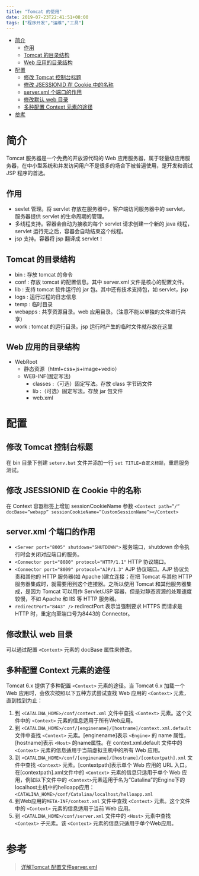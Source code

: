 ```yaml
---
title: "Tomcat 的使用"
date: 2019-07-23T22:41:51+08:00
tags: ["程序开发","运维","工具"]
---
```


<!-- vim-markdown-toc GitLab -->

* [简介](#简介)
  * [作用](#作用)
  * [Tomcat 的目录结构](#tomcat-的目录结构)
  * [Web 应用的目录结构](#web-应用的目录结构)
* [配置](#配置)
  * [修改 Tomcat 控制台标题](#修改-tomcat-控制台标题)
  * [修改 JSESSIONID 在 Cookie 中的名称](#修改-jsessionid-在-cookie-中的名称)
  * [server.xml 个端口的作用](#serverxml-个端口的作用)
  * [修改默认 web 目录](#修改默认-web-目录)
  * [多种配置 Context 元素的途径](#多种配置-context-元素的途径)
* [参考](#参考)

<!-- vim-markdown-toc -->

# 简介

Tomcat 服务器是一个免费的开放源代码的 Web 应用服务器，属于轻量级应用服务器，在中小型系统和并发访问用户不是很多的场合下被普遍使用，是开发和调试 JSP 程序的首选。

## 作用

- sevlet 管理。将 servlet 存放在服务器中，客户端访问服务器中的 servlet，服务器提供 servlet 的生命周期的管理。
- 多线程支持。容器会自动为接收的每个 servlet 请求创建一个新的 java 线程，servlet 运行完之后，容器会自动结束这个线程。
- jsp 支持。容器将 jsp 翻译成 servlet！

## Tomcat 的目录结构

- bin : 存放 tomcat 的命令
- conf : 存放 tomcat 的配置信息。其中 server.xml 文件是核心的配置文件。
- lib : 支持 tomcat 软件运行的 jar 包。其中还有技术支持包，如 servlet，jsp
- logs : 运行过程的日志信息
- temp : 临时目录
- webapps : 共享资源目录。web 应用目录。（注意不能以单独的文件进行共享）
- work : tomcat 的运行目录。jsp 运行时产生的临时文件就存放在这里

## Web 应用的目录结构

- WebRoot
  - 静态资源（html+css+js+image+vedio）
  - WEB-INF(固定写法)
    - classes :（可选）固定写法。存放 class 字节码文件
    - lib :（可选）固定写法。存放 jar 包文件
    - web.xml

# 配置

## 修改 Tomcat 控制台标题
在 bin 目录下创建 `setenv.bat` 文件并添加一行 `set TITLE=自定义标题`，重启服务测试。

## 修改 JSESSIONID 在 Cookie 中的名称
在 Context 容器标签上增加 sessionCookieName 参数 `<Context path=”/” docBase=”webapp” sessionCookieName=”CustomSessionName”></Context>`

## server.xml 个端口的作用

- `<Server port="8005" shutdown="SHUTDOWN">` 服务端口，shutdown 命令执行时会关闭对应端口的服务。
- `<Connector port="8080" protocol="HTTP/1.1"` HTTP 协议端口。
- `<Connector port="8009" protocol="AJP/1.3"` AJP 协议端口。AJP 协议负责和其他的 HTTP 服务器(如 Apache )建立连接；在把 Tomcat 与其他 HTTP 服务器集成时，就需要用到这个连接器。之所以使用 Tomcat 和其他服务器集成，是因为 Tomcat 可以用作 Servlet/JSP 容器，但是对静态资源的处理速度较慢，不如 Apache 和 IIS 等 HTTP 服务器。
- `redirectPort="8443" />` redirectPort 表示当强制要求 HTTPS 而请求是 HTTP 时，重定向至端口号为8443的 Connector。

## 修改默认 web 目录

可以通过配置 `<Context>` 元素的 docBase 属性来修改。

## 多种配置 Context 元素的途径

Tomcat 6.x 提供了多种配置 `<Context>` 元素的途径。当 Tomcat 6.x 加载一个 Web 应用时，会依次按照以下五种方式尝试查找 Web 应用的 `<Context>` 元素，直到找到为止：

1. 到 `<CATALINA_HOME>/conf/context.xml` 文件中查找 `<Context>` 元素。这个文件中的 `<Context>` 元素的信息适用于所有Web应用。
2. 到 `<CATALINA_HOME>/conf/[enginename]/[hostname]/context.xml.default` 文件中查找 `<Context>` 元素。[enginename]表示 `<Engine>` 的 name 属性，[hostname]表示 `<Host>` 的name属性。在 context.xml.default 文件中的 `<Context>` 元素的信息适用于当前虚拟主机中的所有 Web 应用。
3. 到 `<CATALINA_HOME>/conf/[enginename]/[hostname]/[contextpath].xml` 文件中查找 `<Context>` 元素。[contextpath]表示单个 Web 应用的 URL 入口。在[contextpath].xml文件中的 `<Context>` 元素的信息只适用于单个 Web 应用，例如以下文件中的 `<Context>`元素适用于名为“Catalina”的Engine下的localhost主机中的helloapp应用： `<CATALINA_HOME>/conf/Catalina/localhost/helloapp.xml`
4. 到Web应用的`META-INF/context.xml` 文件中查找 `<Context>` 元素。这个文件中的 `<Context>` 元素的信息适用于当前 Web 应用。
5. 到 `<CATALINA_HOME>/conf/server.xml` 文件中的 `<Host>` 元素中查找 `<Context>` 子元素。该 `<Context>` 元素的信息只适用于单个Web应用。

# 参考
> [详解Tomcat 配置文件server.xml](https://www.cnblogs.com/kismetv/p/7228274.html)  
